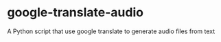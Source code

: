 google-translate-audio
============

A Python script that use google translate to generate audio files from text
